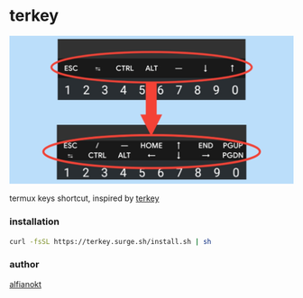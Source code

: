 # terkey

![](./screenshoot.jpg)

termux keys shortcut, inspired by [terkey](https://github.com/karjok/terkey)

### installation

```bash
curl -fsSL https://terkey.surge.sh/install.sh | sh
```

### author
[alfianokt](https://fb.me/alfianokt104)
